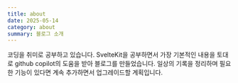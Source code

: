 ```yaml
---
title: about
date: 2025-05-14
category: about
summary: 블로그 소개
---
```


코딩을 취미로 공부하고 있습니다. SvelteKit을 공부하면서 가장 기본적인 내용을 토대로 github copilot의 도움을 받아 블로그를 만들었습니다. 일상의 기록을 정리하며 필요한 기능이 있다면 계속 추가하면서 업그레이드할 계획입니다.
